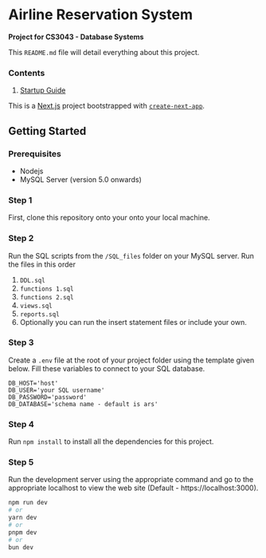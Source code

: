 # Airline Reservation System
**Project for CS3043 - Database Systems**

This `README.md` file will detail everything about this project.

### Contents
1. [Startup Guide](https://github.com/psychlone77/b-airways-app#getting-started)

This is a [Next.js](https://nextjs.org/) project bootstrapped with [`create-next-app`](https://github.com/vercel/next.js/tree/canary/packages/create-next-app).

## Getting Started
### Prerequisites
- Nodejs
- MySQL Server (version 5.0 onwards)

### Step 1
First, clone this repository onto your onto your local machine.

### Step 2
Run the SQL scripts from the `/SQL_files` folder on your MySQL server. Run the files in this order

1. `DDL.sql`
2. `functions 1.sql`
3. `functions 2.sql`
4. `views.sql`
5. `reports.sql`
6. Optionally you can run the insert statement files or include your own.

### Step 3
Create a `.env` file at the root of your project folder using the template given below. Fill these variables to connect to your SQL database.

```
DB_HOST='host'
DB_USER='your SQL username'
DB_PASSWORD='password'
DB_DATABASE='schema name - default is ars'
```

### Step 4
Run `npm install` to install all the dependencies for this project.

### Step 5
Run the development server using the appropriate command and go to the appropriate localhost to view the web site (Default - https://localhost:3000).
```bash
npm run dev
# or
yarn dev
# or
pnpm dev
# or
bun dev
```
